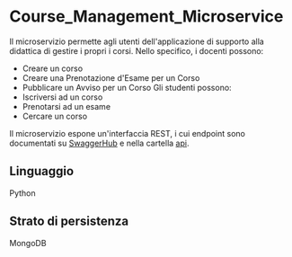 # Course_Management_Microservice

Il microservizio permette agli utenti dell'applicazione di supporto alla didattica di gestire i propri i corsi.
Nello specifico, i docenti possono:
- Creare un corso
- Creare una Prenotazione d'Esame per un Corso
- Pubblicare un Avviso per un Corso
Gli studenti possono:
- Iscriversi ad un corso
- Prenotarsi ad un esame
- Cercare un corso

Il microservizio espone un'interfaccia REST, i cui endpoint sono documentati su [SwaggerHub](https://app.swaggerhub.com/apis-docs/redefik/CourseManagement/1.0#/) e nella cartella [api](api/).

## Linguaggio
Python

## Strato di persistenza
MongoDB
